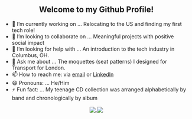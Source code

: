 <h2 align="center"> Welcome to my Github Profile! </h2>


- 🔭 I’m currently working on ... Relocating to the US and finding my first tech role!
- 👯 I’m looking to collaborate on ... Meaningful projects with positive social impact
- 🤔 I’m looking for help with ... An introduction to the tech industry in Columbus, OH.
- 💬 Ask me about ... The moquettes (seat patterns) I designed for Transport for London.
- 📫 How to reach me: via <a href="mailto:rknightdesign@gmail.com?subject=Hey Richard" target="_blank">email</a> or <a href="https://www.linkedin.com/in/richard-knight-software/" target="_blank">LinkedIn</a>
- 😄 Pronouns: ... He/Him
- ⚡ Fun fact: ... My teenage CD collection was arranged alphabetically by band and chronologically by album


<p align="center" >
  
  <a href="https://github.com/RichardKnight88">
    <img align="center" src="https://github-readme-stats.vercel.app/api?username=RichardKnight88&theme=dark&show_icons=true" />
  </a>
  <a href="https://github.com/RichardKnight88">
    <img align="center" src="https://github-readme-stats.vercel.app/api/top-langs/?username=RichardKnight88&layout=compact&theme=dark" />
  </a>
  
</p>
